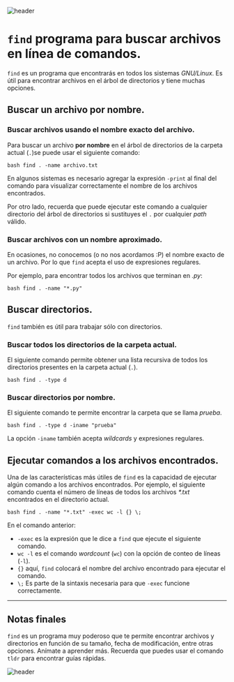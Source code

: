 
![header](/Tutoriales-IFC/assets/header.png)





































# `find` programa para buscar archivos en línea de comandos.

`find` es un programa que encontrarás en todos los sistemas *GNU/Linux*.
Es útil para encontrar archivos en el árbol de directorios y tiene muchas
opciones.

## Buscar un archivo por nombre.

### Buscar archivos usando el nombre exacto del archivo.
Para buscar un archivo **por nombre** en el árbol de directorios de la carpeta actual (`.`)se puede
usar el siguiente comando:

``bash
find . -name archivo.txt 
``

En algunos sistemas es necesario agregar la expresión `-print` al final
del comando para visualizar correctamente el nombre de los archivos encontrados.

Por otro lado, recuerda que puede ejecutar este comando a cualquier directorio
del árbol de directorios si sustituyes el `.` por cualquier *path* válido.

### Buscar archivos con un nombre aproximado.

En ocasiones, no conocemos (o no nos acordamos :P) el nombre exacto de
un archivo. Por lo que `find` acepta el uso de expresiones regulares.

Por ejemplo, para encontrar todos los archivos que terminan en *.py*:

``bash
find . -name "*.py"
``



## Buscar directorios.

`find` también es útil para trabajar sólo con directorios.

### Buscar todos los directorios de la carpeta actual.

El siguiente comando permite obtener una lista recursiva de todos
los directorios presentes en la carpeta actual (`.`).

``bash
find . -type d
``

### Buscar directorios por nombre.

El siguiente comando te permite encontrar la carpeta que se llama *prueba*.

``bash
find . -type d -iname "prueba"
``

La opción `-iname` también acepta *wildcards* y expresiones regulares.


## Ejecutar comandos a los archivos encontrados.

Una de las características más útiles de `find` es la capacidad de ejecutar
algún comando a los archivos encontrados. Por ejemplo, el siguiente comando
cuenta el número de líneas de todos los archivos _*.txt_ encontrados en el 
directorio actual.

``bash
find . -name "*.txt" -exec wc -l {} \;
``

En el comando anterior:
  - `-exec` es la expresión que le dice a `find` que ejecute el siguiente comando.
  - `wc -l` es el comando *wordcount* (`wc`) con la opción de conteo de líneas (`-l`).
  - `{}` aquí, `find` colocará el nombre del archivo encontrado para ejecutar
  el comando.
  - `\;` Es parte de la sintaxis necesaria para que `-exec` funcione correctamente.


---
## Notas finales

`find` es un programa muy poderoso que te permite encontrar archivos y directorios
en función de su tamaño, fecha de modificación, entre otras opciones. Anímate a 
aprender más. Recuerda que puedes usar el comando `tldr` para encontrar guías
rápidas.























![header](/Tutoriales-IFC/assets/header.png)

